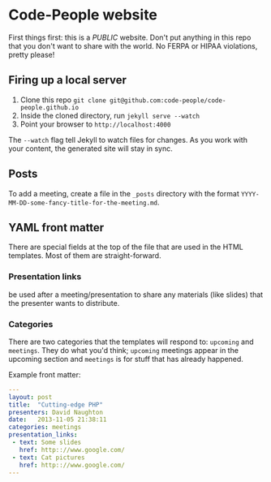 # Code-People website

First things first: this is a *PUBLIC* website. Don't put anything in this repo
that you don't want to share with the world. No FERPA or HIPAA violations, pretty please!

## Firing up a local server

1. Clone this repo `git clone git@github.com:code-people/code-people.github.io`
1. Inside the cloned directory, run `jekyll serve --watch`
1. Point your browser to `http://localhost:4000`

The `--watch` flag tell Jekyll to watch files for changes. As you work with your content,
the generated site will stay in sync.

## Posts

To add a meeting, create a file in the `_posts` directory with the format
`YYYY-MM-DD-some-fancy-title-for-the-meeting.md`.

## YAML front matter

There are special fields at the top of the file that are used in the HTML
templates. Most of them are straight-forward.

### Presentation links

be used after a meeting/presentation to share any materials (like slides)
that the presenter wants to distribute.

### Categories

There are two categories that the templates will respond to: `upcoming` and
`meetings`. They do what you'd think; `upcoming` meetings appear in the
upcoming section and `meetings` is for stuff that has already happened.

Example front matter:

```YAML
---
layout: post
title:  "Cutting-edge PHP"
presenters: David Naughton
date:   2013-11-05 21:38:11
categories: meetings
presentation_links:
 - text: Some slides
   href: http:://www.google.com/
 - text: Cat pictures
   href: http:://www.google.com/
---
```
